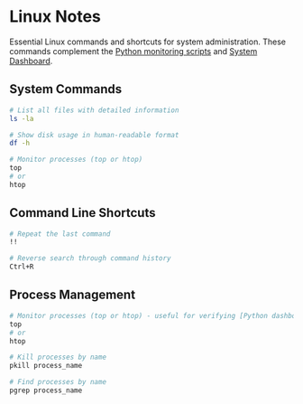 # Linux Notes

Essential Linux commands and shortcuts for system administration. These commands complement the [Python monitoring scripts](python.md) and [System Dashboard](dashboard.md).

## System Commands

```bash
# List all files with detailed information
ls -la

# Show disk usage in human-readable format
df -h

# Monitor processes (top or htop)
top
# or
htop
```

## Command Line Shortcuts

```bash
# Repeat the last command
!!

# Reverse search through command history
Ctrl+R
```

## Process Management

```bash
# Monitor processes (top or htop) - useful for verifying [Python dashboard](dashboard.md) metrics
top
# or
htop

# Kill processes by name
pkill process_name

# Find processes by name
pgrep process_name
```


